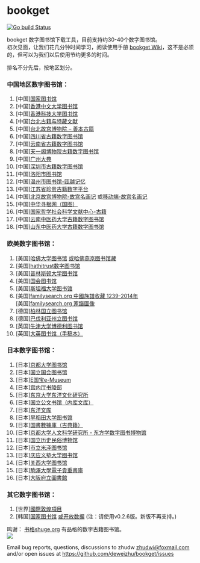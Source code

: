 # bookget

<a href="https://github.com/deweizhu/bookget/actions/workflows/go.yml"><img src="https://github.com/deweizhu/bookget/actions/workflows/go.yml/badge.svg" alt="Go build Status"></a>

bookget 数字图书馆下载工具，目前支持约30-40个数字图书馆。    
初次见面，让我们花几分钟时间学习，阅读使用手册 [bookget Wiki](https://github.com/deweizhu/bookget/wiki)，这不是必须的，但可以为我们以后使用节约更多的时间。

排名不分先后，按地区划分。
### 中国地区数字图书馆：
1. [中国][国家图书馆](http://read.nlc.cn/thematDataSearch/toGujiIndex)
1. [中国][香港中文大学图书馆](https://repository.lib.cuhk.edu.hk/sc/collection)
1. [中国][香港科技大学图书馆](https://lbezone.hkust.edu.hk/)
1. [中国][台北古籍与特藏文献](http://rbook.ncl.edu.tw/)
1. [中国][台北故宫博物院 – 善本古籍 ](https://rbk-doc.npm.edu.tw/)
1. [中国][四川省古籍数字图书馆](http://guji.sclib.org/qt-zxsk.html)
1. [中国][云南省古籍数字图书馆](http://msq.ynlib.cn/)
1. [中国][天一阁博物院古籍数字图书馆](https://gj.tianyige.com.cn/)
1. [中国][广州大典](http://gzdd.gzlib.gov.cn/Hrcanton/)
1. [中国][深圳市古籍数字图书馆](https://yun.szlib.org.cn/stgj2021/)
1. [中国][洛阳市图书馆](http://221.13.137.120:8090/index.php)
1. [中国][温州市图书馆-瓯越记忆](https://oyjy.wzlib.cn/pdf/)
1. [中国][江苏省珍贵古籍数字平台](http://218.2.105.121/)
1. [中国][北京故宫博物院-故宫名画记](https://minghuaji.dpm.org.cn/) 或[移动端-故宫名画记](https://m-minghuaji.dpm.org.cn/)
1. [中国][中华寻根网（国图）](http://ouroots.nlc.cn/genealogyCulture.html)
1. [中国][国家哲学社会科学文献中心-古籍](https://www.ncpssd.org/Literature/ancientbooklist?nav=5)
1. [中国][云南中医药大学古籍数字图书馆](http://guji.ynutcm.edu.cn/Yngj/Home/Index)
1. [中国][山东中医药大学古籍数字图书馆](https://gjsztsg.sdutcm.edu.cn/)

### 欧美数字图书馆：
1. [美国][哈佛大学图书馆](https://hollis.harvard.edu/) [或哈佛燕京图书馆藏](https://gj.library.sh.cn/org/harvard)
1. [美国][hathitrust数字图书馆](https://www.hathitrust.org/)
1. [美国][普林斯顿大学图书馆](https://library.princeton.edu/)
1. [美国][国会图书馆](https://www.loc.gov/collections/chinese-rare-books/)
1. [美国][斯坦福大学图书馆](https://searchworks.stanford.edu/?f%5Baccess_facet%5D%5B%5D=Online&f%5Bbuilding_facet%5D%5B%5D=East+Asia&f%5Bformat_main_ssim%5D%5B%5D=Book&f%5Blanguage%5D%5B%5D=Chinese&utf8=%E2%9C%93)
1. [美国][familysearch.org 中國族譜收藏 1239-2014年](https://www.familysearch.org/search/collection/1787988)   
   [美国][familysearch.org 家譜圖像](https://www.familysearch.org/records/images/)
1. [德国][柏林国立图书馆](https://digital.staatsbibliothek-berlin.de)
1. [德国][巴伐利亚州立图书馆](https://ostasien.digitale-sammlungen.de/)
1. [英国][牛津大学博德利图书馆](https://digital.bodleian.ox.ac.uk/collections/chinese-digitization-project/)
1. [英国][大英图书馆（手稿本）](http://www.bl.uk/manuscripts/)

### 日本数字图书馆：

1. [日本][京都大学图书馆](https://rmda.kulib.kyoto-u.ac.jp/)
1. [日本][国立国会图书馆](http://dl.ndl.go.jp/)
1. [日本][E国宝e-Museum]( https://emuseum.nich.go.jp/)
1. [日本][宫内厅书陵部](https://db2.sido.keio.ac.jp/kanseki/T_bib_search.php)
1. [日本][东京大学东洋文化研究所](http://shanben.ioc.u-tokyo.ac.jp/list.php)
1. [日本][国立公文书馆（内库文库）](https://www.digital.archives.go.jp/)
1. [日本][东洋文库]( http://dsr.nii.ac.jp/toyobunko/index.html.ja)
1. [日本][早稻田大学图书馆](https://www.wul.waseda.ac.jp/kotenseki/search.php)
1. [日本][国書數據庫（古典籍）](https://kokusho.nijl.ac.jp/)
1. [日本][京都大学人文科学研究所 - 东方学数字图书博物馆](http://kanji.zinbun.kyoto-u.ac.jp/db-machine/toho/html/top.html)
1. [日本][国立历史民俗博物馆](https://khirin-a.rekihaku.ac.jp/)
1. [日本][市立米泽图书馆](https://www.library.yonezawa.yamagata.jp/dg/zen.html)
1. [日本][庆应义塾大学图书馆](https://dcollections.lib.keio.ac.jp/ja/kanseki)
1. [日本][关西大学图书馆](https://www.iiif.ku-orcas.kansai-u.ac.jp/books)
1. [日本][駒澤大學電子貴重書庫](http://repo.komazawa-u.ac.jp/opac/repository/collections/)
1. [日本][大阪府立圖書館](http://e-library2.gprime.jp/lib_pref_osaka/da/searchCommon)


### 其它数字图书馆：
1. [世界][國際敦煌項目](http://idp.nlc.cn/)
1. [韩国][国家图书馆](https://www.dlibrary.go.kr/) [或开放数据](https://lod.nl.go.kr/)
    (注：请使用v0.2.6版。新版不再支持。)

   
鸣谢：
[书格shuge.org](https://new.shuge.org/) 有品格的数字古籍图书馆。    
![](https://new.shuge.org/wp-content/themes/artview/images/layout/logo.png)


Email bug reports, questions, discussions to zhudw <zhudwi@foxmail.com>
and/or open issues at https://github.com/deweizhu/bookget/issues
